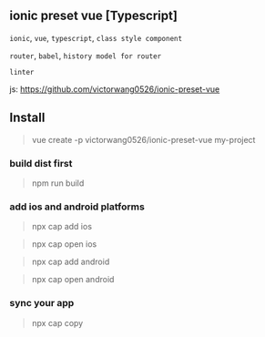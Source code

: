 ## ionic preset vue [Typescript]

`ionic`, `vue`, `typescript`, `class style component`

`router`, `babel`, `history model for router`

`linter`

js: https://github.com/victorwang0526/ionic-preset-vue

## Install

> vue create -p victorwang0526/ionic-preset-vue my-project

### build dist first

> npm run build

### add ios and android platforms

> npx cap add ios

> npx cap open ios

> npx cap add android

> npx cap open android


### sync your app

> npx cap copy
